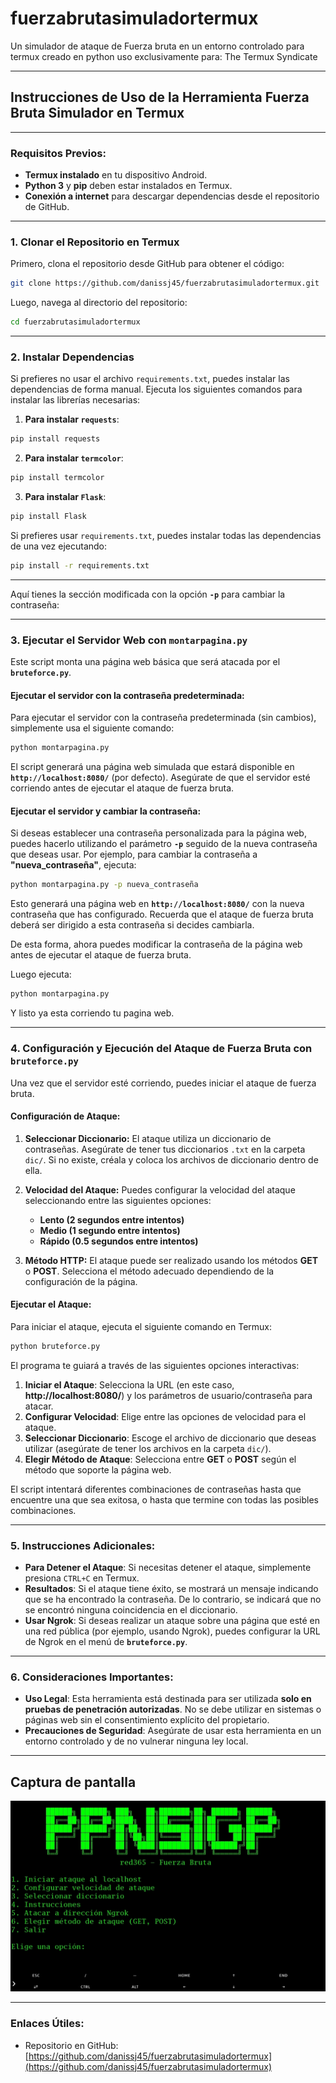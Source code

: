 # fuerzabrutasimuladortermux
Un simulador de ataque de Fuerza bruta en un entorno controlado para termux creado en python uso exclusivamente para: The Termux Syndicate

---
## **Instrucciones de Uso de la Herramienta Fuerza Bruta Simulador en Termux**
---

### Requisitos Previos:
- **Termux instalado** en tu dispositivo Android.
- **Python 3** y **pip** deben estar instalados en Termux.
- **Conexión a internet** para descargar dependencias desde el repositorio de GitHub.

---

### **1. Clonar el Repositorio en Termux**

Primero, clona el repositorio desde GitHub para obtener el código:

```bash
git clone https://github.com/danissj45/fuerzabrutasimuladortermux.git
```

Luego, navega al directorio del repositorio:

```bash
cd fuerzabrutasimuladortermux
```

---

### **2. Instalar Dependencias**

Si prefieres no usar el archivo `requirements.txt`, puedes instalar las dependencias de forma manual. Ejecuta los siguientes comandos para instalar las librerías necesarias:

1. **Para instalar `requests`**:

```bash
pip install requests
```

2. **Para instalar `termcolor`**:

```bash
pip install termcolor
```

3. **Para instalar `Flask`**:

```bash
pip install Flask
```

Si prefieres usar `requirements.txt`, puedes instalar todas las dependencias de una vez ejecutando:

```bash
pip install -r requirements.txt
```

---

Aquí tienes la sección modificada con la opción **`-p`** para cambiar la contraseña:

---

### **3. Ejecutar el Servidor Web con `montarpagina.py`**

Este script monta una página web básica que será atacada por el **`bruteforce.py`**.

#### **Ejecutar el servidor con la contraseña predeterminada:**

Para ejecutar el servidor con la contraseña predeterminada (sin cambios), simplemente usa el siguiente comando:

```bash
python montarpagina.py
```

El script generará una página web simulada que estará disponible en **`http://localhost:8080/`** (por defecto). Asegúrate de que el servidor esté corriendo antes de ejecutar el ataque de fuerza bruta.

#### **Ejecutar el servidor y cambiar la contraseña:**

Si deseas establecer una contraseña personalizada para la página web, puedes hacerlo utilizando el parámetro **`-p`** seguido de la nueva contraseña que deseas usar. Por ejemplo, para cambiar la contraseña a **"nueva_contraseña"**, ejecuta:

```bash
python montarpagina.py -p nueva_contraseña
```

Esto generará una página web en **`http://localhost:8080/`** con la nueva contraseña que has configurado. Recuerda que el ataque de fuerza bruta deberá ser dirigido a esta contraseña si decides cambiarla.

De esta forma, ahora puedes modificar la contraseña de la página web antes de ejecutar el ataque de fuerza bruta.

Luego ejecuta:

```bash
python montarpagina.py
```
Y listo ya esta corriendo tu pagina web.

---

### **4. Configuración y Ejecución del Ataque de Fuerza Bruta con `bruteforce.py`**

Una vez que el servidor esté corriendo, puedes iniciar el ataque de fuerza bruta.

#### **Configuración de Ataque:**

1. **Seleccionar Diccionario:**
   El ataque utiliza un diccionario de contraseñas. Asegúrate de tener tus diccionarios `.txt` en la carpeta `dic/`. Si no existe, créala y coloca los archivos de diccionario dentro de ella.

2. **Velocidad del Ataque:**
   Puedes configurar la velocidad del ataque seleccionando entre las siguientes opciones:
   - **Lento (2 segundos entre intentos)**
   - **Medio (1 segundo entre intentos)**
   - **Rápido (0.5 segundos entre intentos)**

3. **Método HTTP:**
   El ataque puede ser realizado usando los métodos **GET** o **POST**. Selecciona el método adecuado dependiendo de la configuración de la página.

#### **Ejecutar el Ataque:**

Para iniciar el ataque, ejecuta el siguiente comando en Termux:

```bash
python bruteforce.py
```

El programa te guiará a través de las siguientes opciones interactivas:

1. **Iniciar el Ataque**: Selecciona la URL (en este caso, **http://localhost:8080/**) y los parámetros de usuario/contraseña para atacar.
2. **Configurar Velocidad**: Elige entre las opciones de velocidad para el ataque.
3. **Seleccionar Diccionario**: Escoge el archivo de diccionario que deseas utilizar (asegúrate de tener los archivos en la carpeta `dic/`).
4. **Elegir Método de Ataque**: Selecciona entre **GET** o **POST** según el método que soporte la página web.

El script intentará diferentes combinaciones de contraseñas hasta que encuentre una que sea exitosa, o hasta que termine con todas las posibles combinaciones.

---

### **5. Instrucciones Adicionales:**

- **Para Detener el Ataque**: Si necesitas detener el ataque, simplemente presiona `CTRL+C` en Termux.
- **Resultados**: Si el ataque tiene éxito, se mostrará un mensaje indicando que se ha encontrado la contraseña. De lo contrario, se indicará que no se encontró ninguna coincidencia en el diccionario.
- **Usar Ngrok**: Si deseas realizar un ataque sobre una página que esté en una red pública (por ejemplo, usando Ngrok), puedes configurar la URL de Ngrok en el menú de **`bruteforce.py`**.

---

### **6. Consideraciones Importantes:**

- **Uso Legal**: Esta herramienta está destinada para ser utilizada **solo en pruebas de penetración autorizadas**. No se debe utilizar en sistemas o páginas web sin el consentimiento explícito del propietario.
- **Precauciones de Seguridad**: Asegúrate de usar esta herramienta en un entorno controlado y de no vulnerar ninguna ley local.

---
Captura de pantalla
---

![Logo de Fuerza Bruta Simulador](20241119_221757.jpg)

---

### **Enlaces Útiles:**

- Repositorio en GitHub: [https://github.com/danissj45/fuerzabrutasimuladortermux](https://github.com/danissj45/fuerzabrutasimuladortermux)
